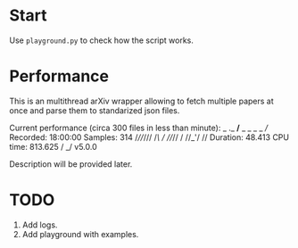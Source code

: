 # Start
Use `playground.py` to check how the script works.

# Performance

This is an multithread arXiv wrapper allowing to fetch multiple papers at once and parse them to standarized json files.


Current performance (circa 300 files in less than minute):
  _     ._   __/__   _ _  _  _ _/_   Recorded: 18:00:00  Samples:  314
 /_//_/// /_\ / //_// / //_'/ //     Duration: 48.413    CPU time: 813.625
/   _/                      v5.0.0


Description will be provided later.

# TODO
1. Add logs.
2. Add playground with examples.
